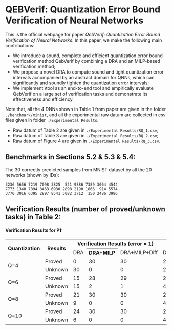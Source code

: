 # QEBVerif: Quantization Error Bound Verification of Neural Networks

This is the official webpage for paper *QebVerif: Quantization Error Bound Verification of Neural Networks*. In this paper, we make the following main contributions:
- We introduce a sound, complete and efficient quantization error bound verification method QebVerif by combining a DRA and an MILP-based verification method;
- We propose a novel DRA to compute sound and tight quantization error intervals accompanied by an abstract domain for QNNs, which can significantly and soundly tighten the quantization error intervals;
- We implement \tool as an end-to-end tool and empirically evaluate QebVerif on a large set of verification tasks and demonstrate its effectiveness and efficiency.

Note that, all the 4 DNNs shown in Table 1 from paper are given in the folder `./benchmark/minist`, and all the experimental raw datum are collected in csv files given in folder  `./Experimental Results`.
- Raw datum of Table 2 are given in `./Experimental Results/RQ_1.csv`;
- Raw datum of Table 3 are given in `./Experimental Results/RQ_2.csv`;
- Raw datum of Figure 4 are given in `./Experimental Results/RQ_3.csv`.

## Benchmarks in Sections 5.2 & 5.3 & 5.4:

The 30 correctly predicted samples from MNIST dataset by all the 20 networks (shown by IDs):

```
3236 5656 7219 7098 3825  521 9886 7389 3064 4544 
7773 1340 7894 8463 6930 2898 2190 1866  914 5574
3770 3016 6395 2897 8541 5082 3712  150 2486 3986
```
## Verification Results (number of proved/unknown tasks) in Table 2:

#### Verification Results for P1:

<table>
  <tr>
      <th rowspan="2">Quantization</th><th rowspan="2">Results</th>
      <th colspan="3">Verification Results (error = 1)</th>
      <th colspan="3">Verification Results (error = 2)</th>
      <th colspan="3">Verification Results (error = 4)</th>
      <th colspan="3">Verification Results (error = 6)</th>
      <th colspan="3">Verification Results (error = 8)</th>
  </tr>
  <tr>
      <td>DRA</td><th>DRA+MILP</td><td>DRA+MILP+Diff</td>
      <td>DRA</td><th>DRA+MILP</td><td>DRA+MILP+Diff</td>
      <td>DRA</td><th>DRA+MILP</td><td>DRA+MILP+Diff</td>
      <td>DRA</td><th>DRA+MILP</td><td>DRA+MILP+Diff</td>
      <td>DRA</td><th>DRA+MILP</td><td>DRA+MILP+Diff</td>
  </tr>
  <tr>
      <td rowspan="2">Q=4</td><td>Proved</td><td>0</td>	<td>30</td>	<td>30</td>	<td>2</td>	<td>30</td>	<td>30</td>	<td>26</td>	<td>30</td>	<td>30</td>	<td>30</td><td>30</td>	<td>30</td>	<td>30</td>	<td>30</td>	<td>30</td>
  </tr>
  <tr>
      <td>Unknown</td><td>30</td>	<td>0</td>	<td>0</td>	<td>28</td>	<td>0</td>	<td>0</td> <td>4</td> <td>0</td> <td>0</td> <td>0</td> <td>0</td> <td>0</td> <td>0</td> <td>0</td> <td>0</td>
  </tr>
  
  <tr>
      <td rowspan="2">Q=6</td><td>Proved</td><td>15</td><td>28</td><td>29</td><td>26</td><td>30</td><td>30</td><td>29</td><td>30</td><td>30</td><td>30</td><td>30</td><td>30</td><td>30</td><td>30</td><td>30</td>
  </tr>
  <tr>
      <td>Unknown</td><td>15</td><td>2</td><td>1</td><td>4</td><td>0</td><td>0</td><td>1</td><td>0</td><td>0</td><td>0</td><td>0</td><td>0</td><td>0</td><td>0</td><td>0</td>
  </tr>
  
  <tr>
      <td rowspan="2">Q=8</td><td>Proved</td><td>21</td><td>30</td><td>30</td><td>26</td><td>30</td><td>30</td><td>29</td><td>30</td><td>30</td><td>30</td><td>30</td><td>30</td><td>30</td><td>30</td><td>30</td>
  </tr>
  <tr>
      <td>Unknown</td><td>9</td><td>0</td><td>0</td><td>4</td><td>0</td><td>0</td><td>1</td><td>0</td><td>0</td><td>0</td><td>0</td><td>0</td><td>0</td><td>0</td><td>0</td>
  </tr>
  
  <tr>
      <td rowspan="2">Q=10</td><td>Proved</td><td>24</td><td>30</td><td>30</td><td>26</td><td>30</td><td>30</td><td>29</td><td>30</td><td>30</td><td>30</td><td>30</td><td>30</td><td>30</td><td>30</td><td>30</td>
  </tr>
  <tr>
      <td>Unknown</td><td>6</td><td>0</td><td>0</td><td>4</td><td>0</td><td>0</td><td>1</td><td>0</td><td>0</td><td>0</td><td>0</td><td>0</td><td>0</td><td>0</td><td>0</td>
  </tr>
  
</table>
